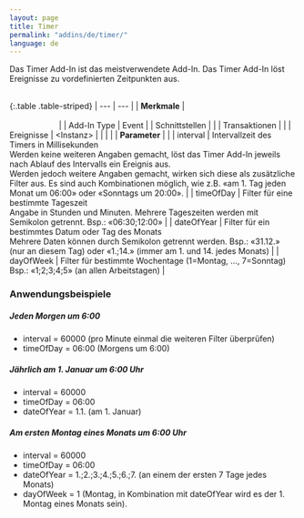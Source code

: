 ```yaml
---
layout: page
title: Timer
permalink: "addins/de/timer/"
language: de
---
```


Das Timer Add-In ist das meistverwendete Add-In. Das Timer Add-In löst Ereignisse zu vordefinierten Zeitpunkten aus.<br /><br />

{:.table .table-striped}
| --- | --- |
| __Merkmale__ | &nbsp;&nbsp;&nbsp;&nbsp;&nbsp;&nbsp;&nbsp;&nbsp;&nbsp;&nbsp;&nbsp;&nbsp;&nbsp;&nbsp;&nbsp;&nbsp;&nbsp;&nbsp;&nbsp;&nbsp;&nbsp;&nbsp;&nbsp;&nbsp;&nbsp;&nbsp;&nbsp;&nbsp;&nbsp;&nbsp;&nbsp;&nbsp;&nbsp;&nbsp;&nbsp;&nbsp;&nbsp;&nbsp;&nbsp;&nbsp;&nbsp;&nbsp;&nbsp;&nbsp;&nbsp;&nbsp;&nbsp;&nbsp;&nbsp;&nbsp;&nbsp;&nbsp;&nbsp;&nbsp;&nbsp;&nbsp;&nbsp;&nbsp;&nbsp;&nbsp;&nbsp;&nbsp;&nbsp;&nbsp;&nbsp;&nbsp;&nbsp;&nbsp;&nbsp;&nbsp;&nbsp;&nbsp;&nbsp;&nbsp;&nbsp;&nbsp;&nbsp;&nbsp;&nbsp;&nbsp;&nbsp;&nbsp;&nbsp;&nbsp;&nbsp;&nbsp;&nbsp;&nbsp;&nbsp;&nbsp;&nbsp;&nbsp;&nbsp;&nbsp;&nbsp;&nbsp;&nbsp;&nbsp;&nbsp;&nbsp;&nbsp;&nbsp;&nbsp;&nbsp;&nbsp;&nbsp;&nbsp;&nbsp;&nbsp;&nbsp;&nbsp;&nbsp;&nbsp;&nbsp;&nbsp;&nbsp;&nbsp;&nbsp;&nbsp;&nbsp;&nbsp;&nbsp;&nbsp;&nbsp;&nbsp;&nbsp;&nbsp;&nbsp;&nbsp;&nbsp;&nbsp;&nbsp;&nbsp;&nbsp;&nbsp;&nbsp;&nbsp;&nbsp;&nbsp;&nbsp;&nbsp;&nbsp;&nbsp;&nbsp;&nbsp;&nbsp;&nbsp;&nbsp;&nbsp; |
| Add-In Type | Event |
| Schnittstellen |  |
| Transaktionen |  |
| Ereignisse | &lt;Instanz&gt; |
| | |
| __Parameter__ | |
| interval | Intervallzeit des Timers in Millisekunden<br />Werden keine weiteren Angaben gemacht, löst das Timer Add-In jeweils nach Ablauf des Intervalls ein Ereignis aus.<br />Werden jedoch weitere Angaben gemacht, wirken sich diese als zusätzliche Filter aus. Es sind auch Kombinationen möglich, wie z.B. «am 1. Tag jeden Monat um 06:00» oder «Sonntags um 20:00». |
| timeOfDay | Filter für eine bestimmte Tageszeit<br />Angabe in Stunden und Minuten. Mehrere Tageszeiten werden mit Semikolon getrennt. Bsp.: «06:30;12:00» |
| dateOfYear | Filter für ein bestimmtes Datum oder Tag des Monats<br />Mehrere Daten können durch Semikolon getrennt werden. Bsp.: «31.12.» (nur an diesem Tag) oder «1.;14.» (immer am 1. und 14. jedes Monats) |
| dayOfWeek | Filter für bestimmte Wochentage (1=Montag, …, 7=Sonntag)<br />Bsp.: «1;2;3;4;5» (an allen Arbeitstagen) |


### Anwendungsbeispiele

##### Jeden Morgen um 6:00
- interval = 60000 (pro Minute einmal die weiteren Filter überprüfen)
- timeOfDay = 06:00 (Morgens um 6:00)

##### Jährlich am 1. Januar um 6:00 Uhr
- interval = 60000 
- timeOfDay = 06:00 
- dateOfYear = 1.1. (am 1. Januar)

##### Am ersten Montag eines Monats um 6:00 Uhr
- interval = 60000 
- timeOfDay = 06:00 
- dateOfYear = 1.;2.;3.;4.;5.;6.;7. (an einem der ersten 7 Tage jedes Monats)
- dayOfWeek = 1 (Montag, in Kombination mit dateOfYear wird es der 1. Montag eines Monats sein).
